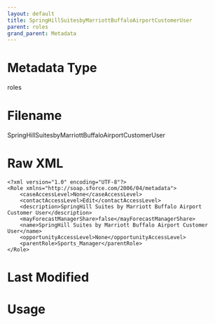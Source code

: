 ```yaml
---
layout: default
title: SpringHillSuitesbyMarriottBuffaloAirportCustomerUser
parent: roles
grand_parent: Metadata
---
```

# Metadata Type
roles


# Filename 
SpringHillSuitesbyMarriottBuffaloAirportCustomerUser


# Raw XML
```
<?xml version="1.0" encoding="UTF-8"?>
<Role xmlns="http://soap.sforce.com/2006/04/metadata">
    <caseAccessLevel>None</caseAccessLevel>
    <contactAccessLevel>Edit</contactAccessLevel>
    <description>SpringHill Suites by Marriott Buffalo Airport Customer User</description>
    <mayForecastManagerShare>false</mayForecastManagerShare>
    <name>SpringHill Suites by Marriott Buffalo Airport Customer User</name>
    <opportunityAccessLevel>None</opportunityAccessLevel>
    <parentRole>Sports_Manager</parentRole>
</Role>
```


# Last Modified


# Usage
